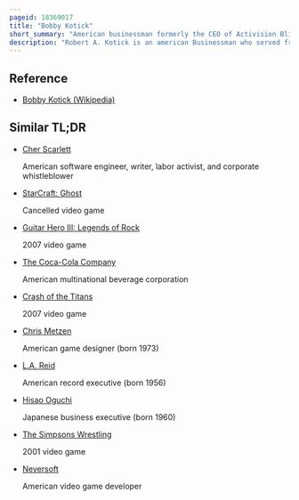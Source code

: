 ```yaml
---
pageid: 18369017
title: "Bobby Kotick"
short_summary: "American businessman formerly the CEO of Activision Blizzard"
description: "Robert A. Kotick is an american Businessman who served from 1991 to 2023 as Activision Blizzard's chief Executive Officer and previously Activision. He became Ceo of Activision after purchasing a Stake in the Company the Year before. Kotick engineered a merger between Activision and Vivendi Games during the late 2000s, which led to the creation of Activision Blizzard in 2008 and him being named the company's inaugural CEO. He has also served on several Boards, including the Coca-Cola Company from 2012 to 2022, and yahoo! from 2003 to 2008. Kotick retired on 29 december 2023 following the Acquisition of Activision Blizzard by Microsoft."
---
```


## Reference

- [Bobby Kotick (Wikipedia)](https://en.wikipedia.org/?curid=18369017)

## Similar TL;DR

- [Cher Scarlett](/tldr/en/cher-scarlett)

  American software engineer, writer, labor activist, and corporate whistleblower

- [StarCraft: Ghost](/tldr/en/starcraft-ghost)

  Cancelled video game

- [Guitar Hero III: Legends of Rock](/tldr/en/guitar-hero-iii-legends-of-rock)

  2007 video game

- [The Coca-Cola Company](/tldr/en/the-coca-cola-company)

  American multinational beverage corporation

- [Crash of the Titans](/tldr/en/crash-of-the-titans)

  2007 video game

- [Chris Metzen](/tldr/en/chris-metzen)

  American game designer (born 1973)

- [L.A. Reid](/tldr/en/la-reid)

  American record executive (born 1956)

- [Hisao Oguchi](/tldr/en/hisao-oguchi)

  Japanese business executive (born 1960)

- [The Simpsons Wrestling](/tldr/en/the-simpsons-wrestling)

  2001 video game

- [Neversoft](/tldr/en/neversoft)

  American video game developer
